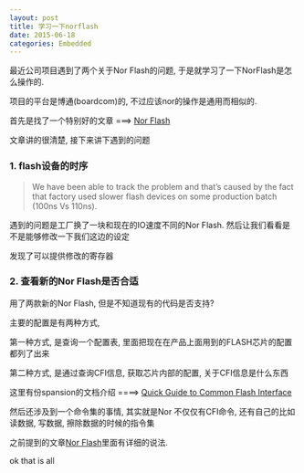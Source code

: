 ```yaml
---
layout: post
title: 学习一下norflash
date: 2015-06-18
categories: Embedded
---
```


最近公司项目遇到了两个关于Nor Flash的问题, 于是就学习了一下NorFlash是怎么操作的.

项目的平台是博通(boardcom)的, 不过应该nor的操作是通用而相似的.

首先是找了一个特别好的文章 ===> [Nor Flash](http://wiki.dzsc.com/info/5353.html)


文章讲的很清楚, 接下来讲下遇到的问题

### 1. flash设备的时序

>We have been able to track the problem and that’s caused by the fact that factory used slower flash devices on some production batch (100ns Vs 110ns).

遇到的问题是工厂换了一块和现在的IO速度不同的Nor Flash. 然后让我们看看是不是能够修改一下我们这边的设定

发现了可以提供修改的寄存器

### 2. 查看新的Nor Flash是否合适

用了两款新的Nor Flash, 但是不知道现有的代码是否支持?

主要的配置是有两种方式,

第一种方式, 是查询一个配置表, 里面把现在在产品上面用到的FLASH芯片的配置都列了出来

第二种方式, 是通过查询CFI信息, 获取芯片内部的配置, 关于CFI信息是什么东西

这里有份spansion的文档介绍  ====> [Quick Guide to Common Flash Interface](http://www.spansion.com/Support/Application%20Notes/Quick_Guide_to_CFI_AN.pdf)

然后还涉及到一个命令集的事情, 其实就是Nor 不仅仅有CFI命令, 还有自己的比如读数据, 写数据, 擦除数据的时候的指令集

之前提到的文章[Nor Flash](http://wiki.dzsc.com/info/5353.html)里面有详细的说法.

ok that is all
